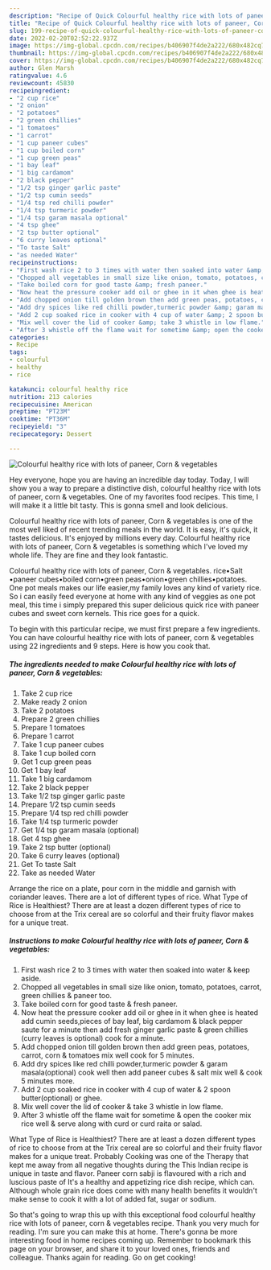 ```yaml
---
description: "Recipe of Quick Colourful healthy rice with lots of paneer, Corn &amp;amp; vegetables"
title: "Recipe of Quick Colourful healthy rice with lots of paneer, Corn &amp;amp; vegetables"
slug: 199-recipe-of-quick-colourful-healthy-rice-with-lots-of-paneer-corn-and-amp-vegetables
date: 2022-02-20T02:52:22.937Z
image: https://img-global.cpcdn.com/recipes/b406907f4de2a222/680x482cq70/colourful-healthy-rice-with-lots-of-paneer-corn-vegetables-recipe-main-photo.jpg
thumbnail: https://img-global.cpcdn.com/recipes/b406907f4de2a222/680x482cq70/colourful-healthy-rice-with-lots-of-paneer-corn-vegetables-recipe-main-photo.jpg
cover: https://img-global.cpcdn.com/recipes/b406907f4de2a222/680x482cq70/colourful-healthy-rice-with-lots-of-paneer-corn-vegetables-recipe-main-photo.jpg
author: Glen Marsh
ratingvalue: 4.6
reviewcount: 45830
recipeingredient:
- "2 cup rice"
- "2 onion"
- "2 potatoes"
- "2 green chillies"
- "1 tomatoes"
- "1 carrot"
- "1 cup paneer cubes"
- "1 cup boiled corn"
- "1 cup green peas"
- "1 bay leaf"
- "1 big cardamom"
- "2 black pepper"
- "1/2 tsp ginger garlic paste"
- "1/2 tsp cumin seeds"
- "1/4 tsp red chilli powder"
- "1/4 tsp turmeric powder"
- "1/4 tsp garam masala optional"
- "4 tsp ghee"
- "2 tsp butter optional"
- "6 curry leaves optional"
- "To taste Salt"
- "as needed Water"
recipeinstructions:
- "First wash rice 2 to 3 times with water then soaked into water &amp; keep aside."
- "Chopped all vegetables in small size like onion, tomato, potatoes, carrot, green chillies &amp; paneer too."
- "Take boiled corn for good taste &amp; fresh paneer."
- "Now heat the pressure cooker add oil or ghee in it when ghee is heated add cumin seeds,pieces of bay leaf, big cardamom &amp; black pepper saute for a minute then add fresh ginger garlic paste &amp; green chillies (curry leaves is optional) cook for a minute."
- "Add chopped onion till golden brown then add green peas, potatoes, carrot, corn &amp; tomatoes mix well cook for 5 minutes."
- "Add dry spices like red chilli powder,turmeric powder &amp; garam masala(optional) cook well then add paneer cubes &amp; salt mix well &amp; cook 5 minutes more."
- "Add 2 cup soaked rice in cooker with 4 cup of water &amp; 2 spoon butter(optional) or ghee."
- "Mix well cover the lid of cooker &amp; take 3 whistle in low flame."
- "After 3 whistle off the flame wait for sometime &amp; open the cooker mix rice well &amp; serve along with curd or curd raita or salad."
categories:
- Recipe
tags:
- colourful
- healthy
- rice

katakunci: colourful healthy rice 
nutrition: 213 calories
recipecuisine: American
preptime: "PT23M"
cooktime: "PT36M"
recipeyield: "3"
recipecategory: Dessert

---
```



![Colourful healthy rice with lots of paneer, Corn &amp; vegetables](https://img-global.cpcdn.com/recipes/b406907f4de2a222/680x482cq70/colourful-healthy-rice-with-lots-of-paneer-corn-vegetables-recipe-main-photo.jpg)

Hey everyone, hope you are having an incredible day today. Today, I will show you a way to prepare a distinctive dish, colourful healthy rice with lots of paneer, corn &amp; vegetables. One of my favorites food recipes. This time, I will make it a little bit tasty. This is gonna smell and look delicious.

Colourful healthy rice with lots of paneer, Corn &amp; vegetables is one of the most well liked of recent trending meals in the world. It is easy, it's quick, it tastes delicious. It's enjoyed by millions every day. Colourful healthy rice with lots of paneer, Corn &amp; vegetables is something which I've loved my whole life. They are fine and they look fantastic.

Colourful healthy rice with lots of paneer, Corn &amp; vegetables. rice•Salt •paneer cubes•boiled corn•green peas•onion•green chillies•potatoes. One pot meals makes our life easier,my family loves any kind of variety rice. So i can easily feed everyone at home with any kind of veggies as one pot meal, this time i simply prepared this super delicious quick rice with paneer cubes and sweet corn kernels. This rice goes for a quick.


To begin with this particular recipe, we must first prepare a few ingredients. You can have colourful healthy rice with lots of paneer, corn &amp; vegetables using 22 ingredients and 9 steps. Here is how you cook that.

<!--inarticleads1-->

##### The ingredients needed to make Colourful healthy rice with lots of paneer, Corn &amp; vegetables:

1. Take 2 cup rice
1. Make ready 2 onion
1. Take 2 potatoes
1. Prepare 2 green chillies
1. Prepare 1 tomatoes
1. Prepare 1 carrot
1. Take 1 cup paneer cubes
1. Take 1 cup boiled corn
1. Get 1 cup green peas
1. Get 1 bay leaf
1. Take 1 big cardamom
1. Take 2 black pepper
1. Take 1/2 tsp ginger garlic paste
1. Prepare 1/2 tsp cumin seeds
1. Prepare 1/4 tsp red chilli powder
1. Take 1/4 tsp turmeric powder
1. Get 1/4 tsp garam masala (optional)
1. Get 4 tsp ghee
1. Take 2 tsp butter (optional)
1. Take 6 curry leaves (optional)
1. Get To taste Salt
1. Take as needed Water


Arrange the rice on a plate, pour corn in the middle and garnish with coriander leaves. There are a lot of different types of rice. What Type of Rice is Healthiest? There are at least a dozen different types of rice to choose from at the Trix cereal are so colorful and their fruity flavor makes for a unique treat. 

<!--inarticleads2-->

##### Instructions to make Colourful healthy rice with lots of paneer, Corn &amp; vegetables:

1. First wash rice 2 to 3 times with water then soaked into water &amp; keep aside.
1. Chopped all vegetables in small size like onion, tomato, potatoes, carrot, green chillies &amp; paneer too.
1. Take boiled corn for good taste &amp; fresh paneer.
1. Now heat the pressure cooker add oil or ghee in it when ghee is heated add cumin seeds,pieces of bay leaf, big cardamom &amp; black pepper saute for a minute then add fresh ginger garlic paste &amp; green chillies (curry leaves is optional) cook for a minute.
1. Add chopped onion till golden brown then add green peas, potatoes, carrot, corn &amp; tomatoes mix well cook for 5 minutes.
1. Add dry spices like red chilli powder,turmeric powder &amp; garam masala(optional) cook well then add paneer cubes &amp; salt mix well &amp; cook 5 minutes more.
1. Add 2 cup soaked rice in cooker with 4 cup of water &amp; 2 spoon butter(optional) or ghee.
1. Mix well cover the lid of cooker &amp; take 3 whistle in low flame.
1. After 3 whistle off the flame wait for sometime &amp; open the cooker mix rice well &amp; serve along with curd or curd raita or salad.


What Type of Rice is Healthiest? There are at least a dozen different types of rice to choose from at the Trix cereal are so colorful and their fruity flavor makes for a unique treat. Probably Cooking was one of the Therapy that kept me away from all negative thoughts during the This Indian recipe is unique in taste and flavor. Paneer corn sabji is flavoured with a rich and luscious paste of It&#39;s a healthy and appetizing rice dish recipe, which can. Although whole grain rice does come with many health benefits it wouldn&#39;t make sense to cook it with a lot of added fat, sugar or sodium. 

So that's going to wrap this up with this exceptional food colourful healthy rice with lots of paneer, corn &amp; vegetables recipe. Thank you very much for reading. I'm sure you can make this at home. There's gonna be more interesting food in home recipes coming up. Remember to bookmark this page on your browser, and share it to your loved ones, friends and colleague. Thanks again for reading. Go on get cooking!
